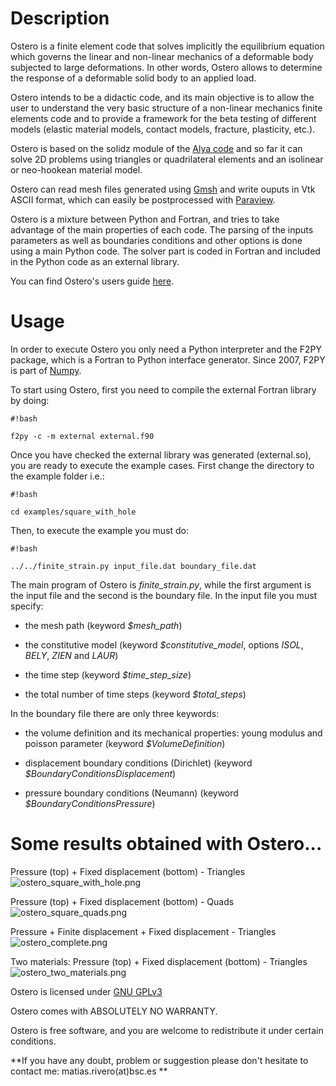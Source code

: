 # Description #

Ostero is a finite element code that solves implicitly the equilibrium equation which governs the linear and non-linear mechanics of a deformable body subjected to large deformations. In other words, Ostero allows to determine the response of a deformable solid body to an applied load. 

Ostero intends to be a didactic code, and its main objective is to allow the user to understand the very basic structure of a non-linear mechanics finite elements code and to provide a framework for the beta testing of different models (elastic material models, contact models, fracture, plasticity, etc.). 

Ostero is based on the solidz module of the [Alya code](http://www.bsc.es/alya) and so far it can solve 2D problems using triangles or quadrilateral elements and an isolinear or neo-hookean material model.

Ostero can read mesh files generated using [Gmsh](http://gmsh.info) and write ouputs in Vtk ASCII format, which can easily be postprocessed with [Paraview](http://www.paraview.org).

Ostero is a mixture between Python and Fortran, and tries to take advantage of the main properties of each code. The parsing of the inputs parameters as well as boundaries conditions and other options is done using a main Python code. The solver part is coded in Fortran and included in the Python code as an external library. 

You can find Ostero's users guide [here](https://bitbucket.org/matrivero/ostero/downloads).

# Usage #

In order to execute Ostero you only need a Python interpreter and the F2PY package, which is a Fortran to Python interface generator. Since 2007, F2PY is part of [Numpy](http://docs.scipy.org/doc/numpy-dev/f2py).

To start using Ostero, first you need to compile the external Fortran library by doing:

```
#!bash

f2py -c -m external external.f90
```

Once you have checked the external library was generated (external.so), you are ready to execute the example cases. First change the directory to the example folder i.e.:

```
#!bash

cd examples/square_with_hole
```

Then, to execute the example you must do:

```
#!bash

../../finite_strain.py input_file.dat boundary_file.dat
```

The main program of Ostero is *finite_strain.py*, while the first argument is the input file and the second is the boundary file. In the input file you must specify:

* the mesh path (keyword *$mesh_path*)

* the constitutive model (keyword *$constitutive_model*, options *ISOL*, *BELY*, *ZIEN* and *LAUR*)

* the time step (keyword *$time_step_size*)

* the total number of time steps (keyword *$total_steps*)

In the boundary file there are only three keywords:

* the volume definition and its mechanical properties: young modulus and poisson parameter (keyword *$VolumeDefinition*)

* displacement boundary conditions (Dirichlet) (keyword *$BoundaryConditionsDisplacement*)

* pressure boundary conditions (Neumann) (keyword *$BoundaryConditionsPressure*)

# Some results obtained with Ostero... #

Pressure (top) + Fixed displacement (bottom) - Triangles
![ostero_square_with_hole.png](https://bitbucket.org/repo/a69BrG/images/1213456489-ostero_square_with_hole.png)

Pressure (top) + Fixed displacement (bottom) - Quads
![ostero_square_quads.png](https://bitbucket.org/repo/a69BrG/images/857170256-ostero_square_quads.png)

Pressure + Finite displacement + Fixed displacement - Triangles
![ostero_complete.png](https://bitbucket.org/repo/a69BrG/images/1379224850-ostero_complete.png)

Two materials: Pressure (top) + Fixed displacement (bottom) - Triangles
![ostero_two_materials.png](https://bitbucket.org/repo/a69BrG/images/3766508879-ostero_two_materials.png)

Ostero is licensed under [GNU GPLv3](http://www.gnu.org/copyleft/gpl.html)

Ostero comes with ABSOLUTELY NO WARRANTY. 

Ostero is free software, and you are welcome to redistribute it under certain conditions.

**If you have any doubt, problem or suggestion please don't hesitate to contact me: matias.rivero(at)bsc.es **
